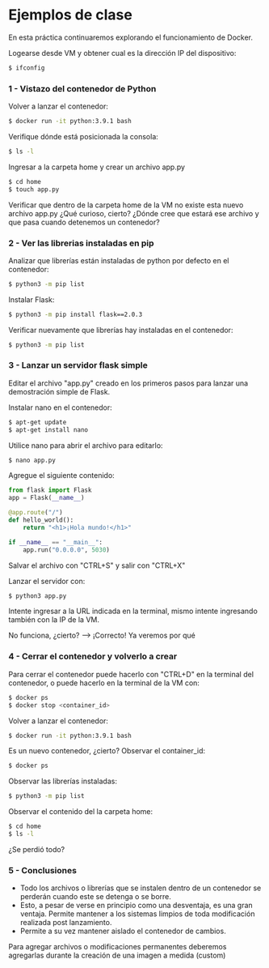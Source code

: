 # Ejemplos de clase

En esta práctica continuaremos explorando el funcionamiento de Docker.

Logearse desde VM y obtener cual es la dirección IP del dispositivo:
```sh
$ ifconfig
```

### 1 - Vistazo del contenedor de Python
Volver a lanzar el contenedor:
```sh
$ docker run -it python:3.9.1 bash
```

Verifique dónde está posicionada la consola:
```sh
$ ls -l
```

Ingresar a la carpeta home y crear un archivo app.py
```sh
$ cd home
$ touch app.py
```

Verificar que dentro de la carpeta home de la VM no existe esta nuevo archivo app.py
¿Qué curioso, cierto? ¿Dónde cree que estará ese archivo y que pasa cuando detenemos un contenedor?

### 2 - Ver las librerias instaladas en pip
Analizar que librerías están instaladas de python por defecto en el contenedor:
```sh
$ python3 -m pip list
```

Instalar Flask:
```sh
$ python3 -m pip install flask==2.0.3
```

Verificar nuevamente que librerías hay instaladas en el contenedor:
```sh
$ python3 -m pip list
```

### 3 - Lanzar un servidor flask simple
Editar el archivo "app.py" creado en los primeros pasos para lanzar una demostración simple de Flask. 

Instalar nano en el contenedor:
```sh
$ apt-get update
$ apt-get install nano
```

Utilice nano para abrir el archivo para editarlo:
```sh
$ nano app.py
```

Agregue el siguiente contenido:
```python
from flask import Flask
app = Flask(__name__)

@app.route("/")
def hello_world():
    return "<h1>¡Hola mundo!</h1>"

if __name__ == "__main__":
    app.run("0.0.0.0", 5030)
```

Salvar el archivo con "CTRL+S" y salir con "CTRL+X"

Lanzar el servidor con:
```sh
$ python3 app.py
```

Intente ingresar a la URL indicada en la terminal, mismo intente ingresando también con la IP de la VM.

No funciona, ¿cierto? --> ¡Correcto! Ya veremos por qué

### 4 - Cerrar el contenedor y volverlo a crear
Para cerrar el contenedor puede hacerlo con "CTRL+D" en la terminal del contenedor, o puede hacerlo en la terminal de la VM con:
```sh
$ docker ps
$ docker stop <container_id>
```

Volver a lanzar el contenedor:
```sh
$ docker run -it python:3.9.1 bash
```

Es un nuevo contenedor, ¿cierto? Observar el container_id:
```sh
$ docker ps
```

Observar las librerías instaladas:
```sh
$ python3 -m pip list
```

Observar el contenido del la carpeta home:
```sh
$ cd home
$ ls -l
```

¿Se perdió todo?

### 5 - Conclusiones
- Todo los archivos o librerías que se instalen dentro de un contenedor se perderán cuando este se detenga o se borre.
- Esto, a pesar de verse en principio como una desventaja, es una gran ventaja. Permite mantener a los sistemas limpios de toda modificación realizada post lanzamiento.
- Permite a su vez mantener aislado el contenedor de cambios.

Para agregar archivos o modificaciones permanentes deberemos agregarlas durante la creación de una imagen a medida (custom)
